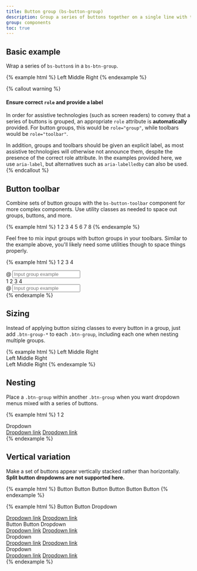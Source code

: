 ```yaml
---
title: Button group (bs-button-group)
description: Group a series of buttons together on a single line with the button group, and super-power them with JavaScript.
group: components
toc: true
---
```


## Basic example

Wrap a series of `bs-button`s in a `bs-btn-group`.

{% example html %}
<bs-button-group aria-label="Basic example">
  <bs-button theme="secondary">Left</bs-button>
  <bs-button theme="secondary">Middle</bs-button>
  <bs-button theme="secondary">Right</bs-button>
</bs-button-group>
{% endexample %}

{% callout warning %}
#### Ensure correct `role` and provide a label

In order for assistive technologies (such as screen readers) to convey that a series of buttons is grouped, an appropriate `role` attribute is **automatically** provided. For button groups, this would be `role="group"`, while toolbars would be `role="toolbar"`.

In addition, groups and toolbars should be given an explicit label, as most assistive technologies will otherwise not announce them, despite the presence of the correct role attribute. In the examples provided here, we use `aria-label`, but alternatives such as `aria-labelledby` can also be used.
{% endcallout %}

## Button toolbar

Combine sets of button groups with the `bs-button-toolbar` component for more complex components. Use utility classes as needed to space out groups, buttons, and more.

{% example html %}
<bs-button-toolbar aria-label="Toolbar with button groups">
  <bs-button-group class="mr-2" aria-label="First group">
    <bs-button theme="secondary">1</bs-button>
    <bs-button theme="secondary">2</bs-button>
    <bs-button theme="secondary">3</bs-button>
    <bs-button theme="secondary">4</bs-button>
  </bs-button-group>
  <bs-button-group class="mr-2" aria-label="Second group">
    <bs-button theme="secondary">5</bs-button>
    <bs-button theme="secondary">6</bs-button>
    <bs-button theme="secondary">7</bs-button>
  </bs-button-group>
  <bs-button-group aria-label="Third group">
    <bs-button theme="secondary">8</bs-button>
  </bs-button-group>
</bs-button-toolbar>
{% endexample %}

Feel free to mix input groups with button groups in your toolbars. Similar to the example above, you'll likely need some utilities though to space things properly.

{% example html %}
<bs-button-toolbar class="mb-3" aria-label="Toolbar with button groups">
  <bs-button-group class="mr-2" aria-label="First group">
    <bs-button theme="secondary">1</bs-button>
    <bs-button theme="secondary">2</bs-button>
    <bs-button theme="secondary">3</bs-button>
    <bs-button theme="secondary">4</bs-button>
  </bs-button-group>
  <div class="input-group">
    <span class="input-group-addon" id="btnGroupAddon">@</span>
    <input type="text" class="form-control" placeholder="Input group example" aria-label="Input group example" aria-describedby="btnGroupAddon">
  </div>
</bs-button-toolbar>

<bs-button-toolbar class="justify-content-between" aria-label="Toolbar with button groups">
  <bs-button-group aria-label="First group">
    <bs-button theme="secondary">1</bs-button>
    <bs-button theme="secondary">2</bs-button>
    <bs-button theme="secondary">3</bs-button>
    <bs-button theme="secondary">4</bs-button>
  </bs-button-group>
  <div class="input-group">
    <span class="input-group-addon" id="btnGroupAddon2">@</span>
    <input type="text" class="form-control" placeholder="Input group example" aria-label="Input group example" aria-describedby="btnGroupAddon2">
  </div>
</bs-button-toolbar>
{% endexample %}

## Sizing

Instead of applying button sizing classes to every button in a group, just add `.btn-group-*` to each `.btn-group`, including each one when nesting multiple groups.

{% example html %}
<bs-button-group size="lg" aria-label="Large button group">
  <bs-button theme="secondary">Left</bs-button>
  <bs-button theme="secondary">Middle</bs-button>
  <bs-button theme="secondary">Right</bs-button>
</bs-button-group>
<br>
<bs-button-group aria-label="Default button group">
  <bs-button theme="secondary">Left</bs-button>
  <bs-button theme="secondary">Middle</bs-button>
  <bs-button theme="secondary">Right</bs-button>
</bs-button-group>
<br>
<bs-button-group size="sm" aria-label="Small button group">
  <bs-button theme="secondary">Left</bs-button>
  <bs-button theme="secondary">Middle</bs-button>
  <bs-button theme="secondary">Right</bs-button>
</bs-button-group>
{% endexample %}

## Nesting

Place a `.btn-group` within another `.btn-group` when you want dropdown menus mixed with a series of buttons.

{% example html %}
<bs-button-group aria-label="Button group with nested dropdown">
  <bs-button theme="secondary">1</bs-button>
  <bs-button theme="secondary">2</bs-button>

  <bs-button-group>
    <bs-button id="btnGroupDrop1" theme="secondary" class="dropdown-toggle" data-toggle="dropdown" aria-haspopup="true" aria-expanded="false">
      Dropdown
    </bs-button>
    <div class="dropdown-menu" aria-labelledby="btnGroupDrop1">
      <a class="dropdown-item" href="#">Dropdown link</a>
      <a class="dropdown-item" href="#">Dropdown link</a>
    </div>
  </bs-button-group>
</bs-button-group>
{% endexample %}

## Vertical variation

Make a set of buttons appear vertically stacked rather than horizontally. **Split button dropdowns are not supported here.**

{% example html %}
<bs-button-group vertical aria-label="Vertical button group">
  <bs-button theme="secondary">Button</bs-button>
  <bs-button theme="secondary">Button</bs-button>
  <bs-button theme="secondary">Button</bs-button>
  <bs-button theme="secondary">Button</bs-button>
  <bs-button theme="secondary">Button</bs-button>
  <bs-button theme="secondary">Button</bs-button>
</bs-button-group>
{% endexample %}

{% example html %}
<bs-button-group vertical aria-label="Vertical button group">
  <bs-button theme="secondary">Button</bs-button>
  <bs-button theme="secondary">Button</bs-button>
  <bs-button-group>
    <bs-button id="btnGroupVerticalDrop1" theme="secondary" class="dropdown-toggle" data-toggle="dropdown" aria-haspopup="true" aria-expanded="false">
      Dropdown
    </bs-button>
    <div class="dropdown-menu" aria-labelledby="btnGroupVerticalDrop1">
      <a class="dropdown-item" href="#">Dropdown link</a>
      <a class="dropdown-item" href="#">Dropdown link</a>
    </div>
  </bs-button-group>
  <bs-button theme="secondary">Button</bs-button>
  <bs-button theme="secondary">Button</bs-button>
  <bs-button-group>
    <bs-button id="btnGroupVerticalDrop2" theme="secondary" class="dropdown-toggle" data-toggle="dropdown" aria-haspopup="true" aria-expanded="false">
      Dropdown
    </bs-button>
    <div class="dropdown-menu" aria-labelledby="btnGroupVerticalDrop2">
      <a class="dropdown-item" href="#">Dropdown link</a>
      <a class="dropdown-item" href="#">Dropdown link</a>
    </div>
  </bs-button-group>
  <bs-button-group>
    <bs-button id="btnGroupVerticalDrop3" theme="secondary" class="dropdown-toggle" data-toggle="dropdown" aria-haspopup="true" aria-expanded="false">
      Dropdown
    </bs-button>
    <div class="dropdown-menu" aria-labelledby="btnGroupVerticalDrop3">
      <a class="dropdown-item" href="#">Dropdown link</a>
      <a class="dropdown-item" href="#">Dropdown link</a>
    </div>
  </bs-button-group>
  <bs-button-group class="btn-group" role="group">
    <bs-button id="btnGroupVerticalDrop4" theme="secondary" class="dropdown-toggle" data-toggle="dropdown" aria-haspopup="true" aria-expanded="false">
      Dropdown
    </bs-button>
    <div class="dropdown-menu" aria-labelledby="btnGroupVerticalDrop4">
      <a class="dropdown-item" href="#">Dropdown link</a>
      <a class="dropdown-item" href="#">Dropdown link</a>
    </div>
  </bs-button-group>
</bs-button-group>
{% endexample %}
